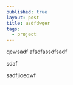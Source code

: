 ```yaml
---
published: true
layout: post
title: asdfdwqer
tags: 
  - project
---
```





qewsadf
afsdfassdfsadf

sdaf

sadfjioeqwf
